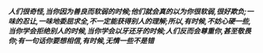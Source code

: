 ***人们很奇怪,当你因为善良而软弱的时候;他们就会真的以为你很软弱,很好欺负;一味的忍让,一味地委屈求全,不一定能获得别人的理解;所以,有时候,不妨心硬一些,当你学会拒绝别人的时候,当你学会以牙还牙的时候;人们反而会尊重你,甚至敬畏你;有一句话你要想相信,有时候,无情一些不是错***